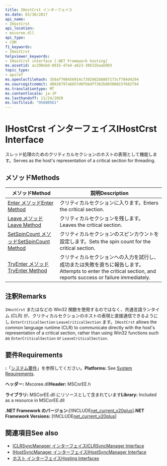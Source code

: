 ```yaml
---
title: IHostCrst インターフェイス
ms.date: 03/30/2017
api_name:
- IHostCrst
api_location:
- mscoree.dll
api_type:
- COM
f1_keywords:
- IHostCrst
helpviewer_keywords:
- IHostCrst interface [.NET Framework hosting]
ms.assetid: ac298ebd-0815-47e4-a823-30b31baab903
topic_type:
- apiref
ms.openlocfilehash: 350af708456914c73929d2b8887173cf784d4294
ms.sourcegitcommit: d8020797a6657d0fbbdff362b80300815f682f94
ms.translationtype: MT
ms.contentlocale: ja-JP
ms.lasthandoff: 11/24/2020
ms.locfileid: "95680561"
---
```

# <a name="ihostcrst-interface"></a><span data-ttu-id="97817-102">IHostCrst インターフェイス</span><span class="sxs-lookup"><span data-stu-id="97817-102">IHostCrst Interface</span></span>

<span data-ttu-id="97817-103">スレッド処理のためのクリティカルセクションのホストの表現として機能します。</span><span class="sxs-lookup"><span data-stu-id="97817-103">Serves as the host's representation of a critical section for threading.</span></span>  
  
## <a name="methods"></a><span data-ttu-id="97817-104">メソッド</span><span class="sxs-lookup"><span data-stu-id="97817-104">Methods</span></span>  
  
|<span data-ttu-id="97817-105">メソッド</span><span class="sxs-lookup"><span data-stu-id="97817-105">Method</span></span>|<span data-ttu-id="97817-106">説明</span><span class="sxs-lookup"><span data-stu-id="97817-106">Description</span></span>|  
|------------|-----------------|  
|[<span data-ttu-id="97817-107">Enter メソッド</span><span class="sxs-lookup"><span data-stu-id="97817-107">Enter Method</span></span>](ihostcrst-enter-method.md)|<span data-ttu-id="97817-108">クリティカルセクションに入ります。</span><span class="sxs-lookup"><span data-stu-id="97817-108">Enters the critical section.</span></span>|  
|[<span data-ttu-id="97817-109">Leave メソッド</span><span class="sxs-lookup"><span data-stu-id="97817-109">Leave Method</span></span>](ihostcrst-leave-method.md)|<span data-ttu-id="97817-110">クリティカルセクションを残します。</span><span class="sxs-lookup"><span data-stu-id="97817-110">Leaves the critical section.</span></span>|  
|[<span data-ttu-id="97817-111">SetSpinCount メソッド</span><span class="sxs-lookup"><span data-stu-id="97817-111">SetSpinCount Method</span></span>](ihostcrst-setspincount-method.md)|<span data-ttu-id="97817-112">クリティカルセクションのスピンカウントを設定します。</span><span class="sxs-lookup"><span data-stu-id="97817-112">Sets the spin count for the critical section.</span></span>|  
|[<span data-ttu-id="97817-113">TryEnter メソッド</span><span class="sxs-lookup"><span data-stu-id="97817-113">TryEnter Method</span></span>](ihostcrst-tryenter-method.md)|<span data-ttu-id="97817-114">クリティカルセクションへの入力を試行し、成功または失敗を直ちに報告します。</span><span class="sxs-lookup"><span data-stu-id="97817-114">Attempts to enter the critical section, and reports success or failure immediately.</span></span>|  
  
## <a name="remarks"></a><span data-ttu-id="97817-115">注釈</span><span class="sxs-lookup"><span data-stu-id="97817-115">Remarks</span></span>  

 <span data-ttu-id="97817-116">`IHostCrst` またはなどの Win32 関数を使用するのではなく、共通言語ランタイム (CLR) が、クリティカルセクションのホストの表現と直接通信できるようにし `EnterCriticalSection` `LeaveCriticalSection` ます。</span><span class="sxs-lookup"><span data-stu-id="97817-116">`IHostCrst` allows the common language runtime (CLR) to communicate directly with the host's representation of a critical section, rather than using Win32 functions such as `EnterCriticalSection` or `LeaveCriticalSection`.</span></span>  
  
## <a name="requirements"></a><span data-ttu-id="97817-117">要件</span><span class="sxs-lookup"><span data-stu-id="97817-117">Requirements</span></span>  

 <span data-ttu-id="97817-118">**:**「[システム要件](../../get-started/system-requirements.md)」を参照してください。</span><span class="sxs-lookup"><span data-stu-id="97817-118">**Platforms:** See [System Requirements](../../get-started/system-requirements.md).</span></span>  
  
 <span data-ttu-id="97817-119">**ヘッダー:** Mscoree.dll</span><span class="sxs-lookup"><span data-stu-id="97817-119">**Header:** MSCorEE.h</span></span>  
  
 <span data-ttu-id="97817-120">**ライブラリ:** MSCorEE.dll にリソースとして含まれています</span><span class="sxs-lookup"><span data-stu-id="97817-120">**Library:** Included as a resource in MSCorEE.dll</span></span>  
  
 <span data-ttu-id="97817-121">**.NET Framework のバージョン:**[!INCLUDE[net_current_v20plus](../../../../includes/net-current-v20plus-md.md)]</span><span class="sxs-lookup"><span data-stu-id="97817-121">**.NET Framework Versions:** [!INCLUDE[net_current_v20plus](../../../../includes/net-current-v20plus-md.md)]</span></span>  
  
## <a name="see-also"></a><span data-ttu-id="97817-122">関連項目</span><span class="sxs-lookup"><span data-stu-id="97817-122">See also</span></span>

- [<span data-ttu-id="97817-123">ICLRSyncManager インターフェイス</span><span class="sxs-lookup"><span data-stu-id="97817-123">ICLRSyncManager Interface</span></span>](iclrsyncmanager-interface.md)
- [<span data-ttu-id="97817-124">IHostSyncManager インターフェイス</span><span class="sxs-lookup"><span data-stu-id="97817-124">IHostSyncManager Interface</span></span>](ihostsyncmanager-interface.md)
- [<span data-ttu-id="97817-125">ホスト インターフェイス</span><span class="sxs-lookup"><span data-stu-id="97817-125">Hosting Interfaces</span></span>](hosting-interfaces.md)

